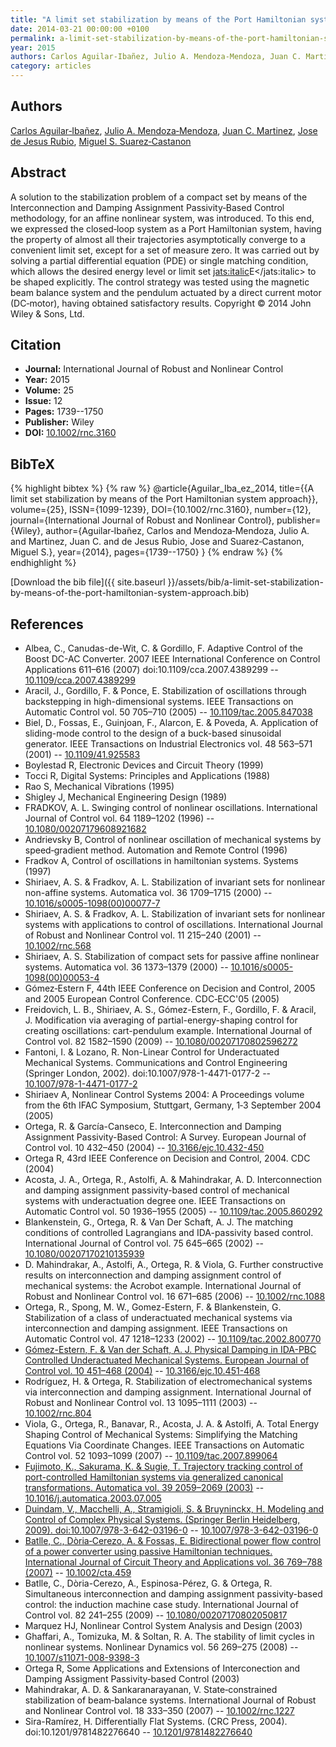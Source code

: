 ```yaml
---
title: "A limit set stabilization by means of the Port Hamiltonian system approach"
date: 2014-03-21 00:00:00 +0100
permalink: a-limit-set-stabilization-by-means-of-the-port-hamiltonian-system-approach
year: 2015
authors: Carlos Aguilar‐Ibañez, Julio A. Mendoza‐Mendoza, Juan C. Martinez, Jose de Jesus Rubio, Miguel S. Suarez‐Castanon
category: articles
---
```

 
## Authors
[Carlos Aguilar‐Ibañez](authors/carlos-aguilar-ibanez), [Julio A. Mendoza‐Mendoza](authors/julio-a-mendoza-mendoza), [Juan C. Martinez](authors/juan-c-martinez), [Jose de Jesus Rubio](authors/jose-de-jesus-rubio), [Miguel S. Suarez‐Castanon](authors/miguel-s-suarez-castanon)
 
## Abstract
A solution to the stabilization problem of a compact set by means of the Interconnection and Damping Assignment Passivity‐Based Control methodology, for an affine nonlinear system, was introduced. To this end, we expressed the closed‐loop system as a Port Hamiltonian system, having the property of almost all their trajectories asymptotically converge to a convenient limit set, except for a set of measure zero. It was carried out by solving a partial differential equation (PDE) or single matching condition, which allows the desired energy level or limit set <jats:italic>E</jats:italic> to be shaped explicitly. The control strategy was tested using the magnetic beam balance system and the pendulum actuated by a direct current motor (DC‐motor), having obtained satisfactory results. Copyright © 2014 John Wiley &amp; Sons, Ltd.
 
## Citation
- **Journal:** International Journal of Robust and Nonlinear Control
- **Year:** 2015
- **Volume:** 25
- **Issue:** 12
- **Pages:** 1739--1750
- **Publisher:** Wiley
- **DOI:** [10.1002/rnc.3160](https://doi.org/10.1002/rnc.3160)
 
## BibTeX
{% highlight bibtex %}
{% raw %}
@article{Aguilar_Iba_ez_2014,
  title={{A limit set stabilization by means of the Port Hamiltonian system approach}},
  volume={25},
  ISSN={1099-1239},
  DOI={10.1002/rnc.3160},
  number={12},
  journal={International Journal of Robust and Nonlinear Control},
  publisher={Wiley},
  author={Aguilar‐Ibañez, Carlos and Mendoza‐Mendoza, Julio A. and Martinez, Juan C. and de Jesus Rubio, Jose and Suarez‐Castanon, Miguel S.},
  year={2014},
  pages={1739--1750}
}
{% endraw %}
{% endhighlight %}
 
[Download the bib file]({{ site.baseurl }}/assets/bib/a-limit-set-stabilization-by-means-of-the-port-hamiltonian-system-approach.bib)
 
## References
- Albea, C., Canudas-de-Wit, C. & Gordillo, F. Adaptive Control of the Boost DC-AC Converter. 2007 IEEE International Conference on Control Applications 611–616 (2007) doi:10.1109/cca.2007.4389299 -- [10.1109/cca.2007.4389299](https://doi.org/10.1109/cca.2007.4389299)
- Aracil, J., Gordillo, F. & Ponce, E. Stabilization of oscillations through backstepping in high-dimensional systems. IEEE Transactions on Automatic Control vol. 50 705–710 (2005) -- [10.1109/tac.2005.847038](https://doi.org/10.1109/tac.2005.847038)
- Biel, D., Fossas, E., Guinjoan, F., Alarcon, E. & Poveda, A. Application of sliding-mode control to the design of a buck-based sinusoidal generator. IEEE Transactions on Industrial Electronics vol. 48 563–571 (2001) -- [10.1109/41.925583](https://doi.org/10.1109/41.925583)
- Boylestad R, Electronic Devices and Circuit Theory (1999)
- Tocci R, Digital Systems: Principles and Applications (1988)
- Rao S, Mechanical Vibrations (1995)
- Shigley J, Mechanical Engineering Design (1989)
- FRADKOV, A. L. Swinging control of nonlinear oscillations. International Journal of Control vol. 64 1189–1202 (1996) -- [10.1080/00207179608921682](https://doi.org/10.1080/00207179608921682)
- Andrievsky B, Control of nonlinear oscillation of mechanical systems by speed‐gradient method. Automation and Remote Control (1996)
- Fradkov A, Control of oscillations in hamiltonian systems. Systems (1997)
- Shiriaev, A. S. & Fradkov, A. L. Stabilization of invariant sets for nonlinear non-affine systems. Automatica vol. 36 1709–1715 (2000) -- [10.1016/s0005-1098(00)00077-7](https://doi.org/10.1016/s0005-1098(00)00077-7)
- Shiriaev, A. S. & Fradkov, A. L. Stabilization of invariant sets for nonlinear systems with applications to control of oscillations. International Journal of Robust and Nonlinear Control vol. 11 215–240 (2001) -- [10.1002/rnc.568](https://doi.org/10.1002/rnc.568)
- Shiriaev, A. S. Stabilization of compact sets for passive affine nonlinear systems. Automatica vol. 36 1373–1379 (2000) -- [10.1016/s0005-1098(00)00053-4](https://doi.org/10.1016/s0005-1098(00)00053-4)
- Gómez‐Estern F, 44th IEEE Conference on Decision and Control, 2005 and 2005 European Control Conference. CDC‐ECC'05 (2005)
- Freidovich, L. B., Shiriaev, A. S., Gómez-Estern, F., Gordillo, F. & Aracil, J. Modification via averaging of partial-energy-shaping control for creating oscillations: cart-pendulum example. International Journal of Control vol. 82 1582–1590 (2009) -- [10.1080/00207170802596272](https://doi.org/10.1080/00207170802596272)
- Fantoni, I. & Lozano, R. Non-Linear Control for Underactuated Mechanical Systems. Communications and Control Engineering (Springer London, 2002). doi:10.1007/978-1-4471-0177-2 -- [10.1007/978-1-4471-0177-2](https://doi.org/10.1007/978-1-4471-0177-2)
- Shiriaev A, Nonlinear Control Systems 2004: A Proceedings volume from the 6th IFAC Symposium, Stuttgart, Germany, 1‐3 September 2004 (2005)
- Ortega, R. & García-Canseco, E. Interconnection and Damping Assignment Passivity-Based Control: A Survey. European Journal of Control vol. 10 432–450 (2004) -- [10.3166/ejc.10.432-450](https://doi.org/10.3166/ejc.10.432-450)
- Ortega R, 43rd IEEE Conference on Decision and Control, 2004. CDC (2004)
- Acosta, J. A., Ortega, R., Astolfi, A. & Mahindrakar, A. D. Interconnection and damping assignment passivity-based control of mechanical systems with underactuation degree one. IEEE Transactions on Automatic Control vol. 50 1936–1955 (2005) -- [10.1109/tac.2005.860292](https://doi.org/10.1109/tac.2005.860292)
- Blankenstein, G., Ortega, R. & Van Der Schaft, A. J. The matching conditions of controlled Lagrangians and IDA-passivity based control. International Journal of Control vol. 75 645–665 (2002) -- [10.1080/00207170210135939](https://doi.org/10.1080/00207170210135939)
- D. Mahindrakar, A., Astolfi, A., Ortega, R. & Viola, G. Further constructive results on interconnection and damping assignment control of mechanical systems: the Acrobot example. International Journal of Robust and Nonlinear Control vol. 16 671–685 (2006) -- [10.1002/rnc.1088](https://doi.org/10.1002/rnc.1088)
- Ortega, R., Spong, M. W., Gomez-Estern, F. & Blankenstein, G. Stabilization of a class of underactuated mechanical systems via interconnection and damping assignment. IEEE Transactions on Automatic Control vol. 47 1218–1233 (2002) -- [10.1109/tac.2002.800770](https://doi.org/10.1109/tac.2002.800770)
- [Gómez-Estern, F. & Van der Schaft, A. J. Physical Damping in IDA-PBC Controlled Underactuated Mechanical Systems. European Journal of Control vol. 10 451–468 (2004)](physical-damping-in-ida-pbc-controlled-underactuated-mechanical-systems) -- [10.3166/ejc.10.451-468](https://doi.org/10.3166/ejc.10.451-468)
- Rodríguez, H. & Ortega, R. Stabilization of electromechanical systems via interconnection and damping assignment. International Journal of Robust and Nonlinear Control vol. 13 1095–1111 (2003) -- [10.1002/rnc.804](https://doi.org/10.1002/rnc.804)
- Viola, G., Ortega, R., Banavar, R., Acosta, J. A. & Astolfi, A. Total Energy Shaping Control of Mechanical Systems: Simplifying the Matching Equations Via Coordinate Changes. IEEE Transactions on Automatic Control vol. 52 1093–1099 (2007) -- [10.1109/tac.2007.899064](https://doi.org/10.1109/tac.2007.899064)
- [Fujimoto, K., Sakurama, K. & Sugie, T. Trajectory tracking control of port-controlled Hamiltonian systems via generalized canonical transformations. Automatica vol. 39 2059–2069 (2003)](trajectory-tracking-control-of-port-controlled-hamiltonian-systems-via-generalized-canonical-transformations) -- [10.1016/j.automatica.2003.07.005](https://doi.org/10.1016/j.automatica.2003.07.005)
- [Duindam, V., Macchelli, A., Stramigioli, S. & Bruyninckx, H. Modeling and Control of Complex Physical Systems. (Springer Berlin Heidelberg, 2009). doi:10.1007/978-3-642-03196-0](modeling-and-control-of-complex-physical-systems) -- [10.1007/978-3-642-03196-0](https://doi.org/10.1007/978-3-642-03196-0)
- [Batlle, C., Dòria‐Cerezo, A. & Fossas, E. Bidirectional power flow control of a power converter using passive Hamiltonian techniques. International Journal of Circuit Theory and Applications vol. 36 769–788 (2007)](bidirectional-power-flow-control-of-a-power-converter-using-passive-hamiltonian-techniques) -- [10.1002/cta.459](https://doi.org/10.1002/cta.459)
- Batlle, C., Dòria-Cerezo, A., Espinosa-Pérez, G. & Ortega, R. Simultaneous interconnection and damping assignment passivity-based control: the induction machine case study. International Journal of Control vol. 82 241–255 (2009) -- [10.1080/00207170802050817](https://doi.org/10.1080/00207170802050817)
- Marquez HJ, Nonlinear Control System Analysis and Design (2003)
- Ghaffari, A., Tomizuka, M. & Soltan, R. A. The stability of limit cycles in nonlinear systems. Nonlinear Dynamics vol. 56 269–275 (2008) -- [10.1007/s11071-008-9398-3](https://doi.org/10.1007/s11071-008-9398-3)
- Ortega R, Some Applications and Extensions of Interconection and Damping Assigment Passivity‐based Control (2003)
- Mahindrakar, A. D. & Sankaranarayanan, V. State‐constrained stabilization of beam‐balance systems. International Journal of Robust and Nonlinear Control vol. 18 333–350 (2007) -- [10.1002/rnc.1227](https://doi.org/10.1002/rnc.1227)
- Sira-Ramírez, H. Differentially Flat Systems. (CRC Press, 2004). doi:10.1201/9781482276640 -- [10.1201/9781482276640](https://doi.org/10.1201/9781482276640)


